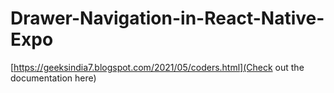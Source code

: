 # Drawer-Navigation-in-React-Native-Expo
[https://geeksindia7.blogspot.com/2021/05/coders.html](Check out the documentation here)
